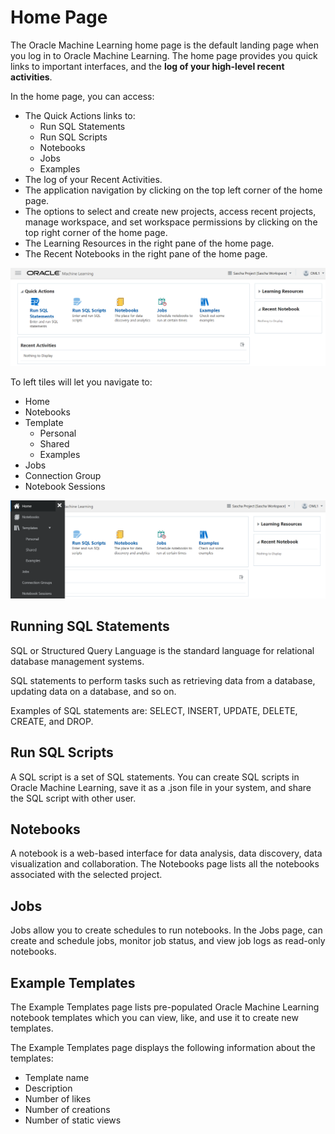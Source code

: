 # Home Page

The Oracle Machine Learning home page is the default landing page when you log in to Oracle Machine Learning. The home page provides you quick links to important interfaces, and the **log of your high-level recent activities**. 

In the home page, you can access: 
* The Quick Actions links to: 
    * Run SQL Statements 
    * Run SQL Scripts 
    * Notebooks 
    * Jobs 
    * Examples 
* The log of your Recent Activities. 
* The application navigation by clicking on the top left corner of the home page. 
* The options to select and create new projects, access recent projects, manage workspace, and set workspace permissions by clicking on the top right corner of the home page. 
* The Learning Resources in the right pane of the home page. 
* The Recent Notebooks in the right pane of the home page.

![](https://github.com/saschahsp/guides_workshops/blob/master/ADW_ML/img/4.PNG)

To left tiles will let you navigate to:

* Home
* Notebooks
*  Template
    * Personal
    * Shared
    * Examples
* Jobs
* Connection Group
* Notebook Sessions

![](https://github.com/saschahsp/guides_workshops/blob/master/ADW_ML/img/5.PNG)

## Running SQL Statements

SQL or Structured Query Language is the standard language for relational database management systems.

SQL statements to perform tasks such as retrieving data from a database, updating data on a database, and so on.  

Examples of SQL statements are: 
SELECT, INSERT, UPDATE, DELETE, CREATE, and DROP.

## Run SQL Scripts 

A SQL script is a set of SQL statements. You can create SQL scripts in Oracle Machine Learning, save it as a .json file in your system, and share the SQL script with other user. 

## Notebooks

A notebook is a web-based interface for data analysis, data discovery, data visualization and collaboration. The Notebooks page lists all the notebooks associated with the selected project. 

## Jobs

Jobs allow you to create schedules to run notebooks. In the Jobs page, can create and schedule jobs, monitor job status, and view job logs as read-only notebooks.

## Example Templates 

The Example Templates page lists pre-populated Oracle Machine Learning notebook templates which you can view, like, and use it to create new templates. 

The Example Templates page displays the following information about the templates: 

* Template name 
* Description 
* Number of likes 
* Number of creations 
* Number of static views



